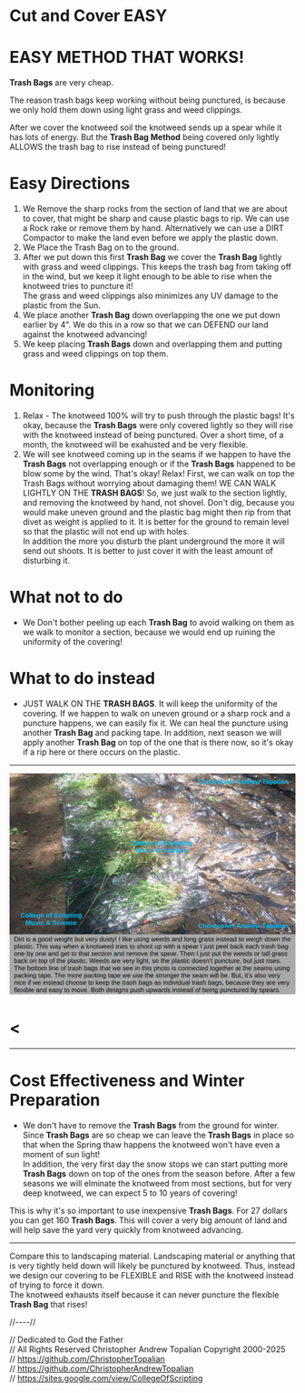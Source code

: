 # Cut and Cover EASY

# EASY METHOD THAT WORKS!
**Trash Bags** are very cheap.

The reason trash bags keep working without being punctured, is because we only hold them down using light grass and weed clippings.  

After we cover the knotweed soil the knotweed sends up a spear while it has lots of energy. But the **Trash Bag Method** being covered only lightly ALLOWS the trash bag to rise instead of being punctured!  

# Easy Directions
1. We Remove the sharp rocks from the section of land that we are about to cover, that might be sharp and cause plastic bags to rip. We can use a Rock rake or remove them by hand.  Alternatively we can use a DIRT Compactor to make the land even before we apply the plastic down.  
2. We Place the Trash Bag on to the ground.  
3. After we put down this first **Trash Bag** we cover the **Trash Bag** lightly with grass and weed clippings. This keeps the trash bag from taking off in the wind, but we keep it light enough to be able to rise when the knotweed tries to puncture it!  
The grass and weed clippings also minimizes any UV damage to the plastic from the Sun.  
4. We place another **Trash Bag** down overlapping the one we put down earlier by 4". We do this in a row so that we can DEFEND our land against the knotweed advancing!  
5. We keep placing **Trash Bags** down and overlapping them and putting grass and weed clippings on top them.  

# Monitoring
1. Relax - The knotweed 100% will try to push through the plastic bags! It's okay, because the **Trash Bags** were only covered lightly so they will rise with the knotweed instead of being punctured. Over a short time, of a month, the knotweed will be exahusted and be very flexible.  
2. We will see knotweed coming up in the seams if we happen to have the **Trash Bags** not overlapping enough or if the **Trash Bags** happened to be blow some by the wind. That's okay! Relax! 
First, we can walk on top the Trash Bags without worrying about damaging them!
WE CAN WALK LIGHTLY ON THE **TRASH BAGS**!
So, we just walk to the section lightly, and removing the knotweed by hand, not shovel. Don't dig, because you would make uneven ground and the plastic bag might then rip from that divet as weight is applied to it. It is better for the ground to remain level so that the plastic will not end up with holes.  
In addition the more you disturb the plant underground the more it will send out shoots. It is better to just cover it with the least amount of disturbing it.  

# What not to do
* We Don't bother peeling up each **Trash Bag** to avoid walking on them as we walk to monitor a section, because we would end up ruining the uniformity of the covering!
# What to do instead
* JUST WALK ON THE **TRASH BAGS**. It will keep the uniformity of the covering. If we happen to walk on uneven ground or a sharp rock and a puncture happens, we can easily fix it. We can heal the puncture using another **Trash Bag** and packing tape. In addition, next season we will apply another **Trash Bag** on top of the one that is there now, so it's okay if a rip here or there occurs on the plastic.  

--- 

![plastic_trash_bags_covered_by_dirt_or_weeds](textures/plastic_trash_bags_covered_by_dirt_or_weeds.png)  

# < 

---

# Cost Effectiveness and Winter Preparation
* We don't have to remove the **Trash Bags** from the ground for winter. Since **Trash Bags** are so cheap we can leave the **Trash Bags** in place so that when the Spring thaw happens the knotweed won't have even a moment of sun light!  
In addition, the very first day the snow stops we can start putting more **Trash Bags** down on top of the ones from the season before. After a few seasons we will elminate the knotweed from most sections, but for very deep knotweed, we can expect 5 to 10 years of covering!

This is why it's so important to use inexpensive **Trash Bags**. For 27 dollars you can get 160 **Trash Bags**. 
This will cover a very big amount of land and will help save the yard very quickly from knotweed advancing.  

---

Compare this to landscaping material. Landscaping material or anything that is very tightly held down will likely be punctured by knotweed.
Thus, instead we design our covering to be FLEXIBLE and RISE with the knotweed instead of trying to force it down.  
The knotweed exhausts itself because it can never puncture the flexible **Trash Bag** that rises! 


//----//

// Dedicated to God the Father  
// All Rights Reserved Christopher Andrew Topalian Copyright 2000-2025  
// https://github.com/ChristopherTopalian  
// https://github.com/ChristopherAndrewTopalian  
// https://sites.google.com/view/CollegeOfScripting


